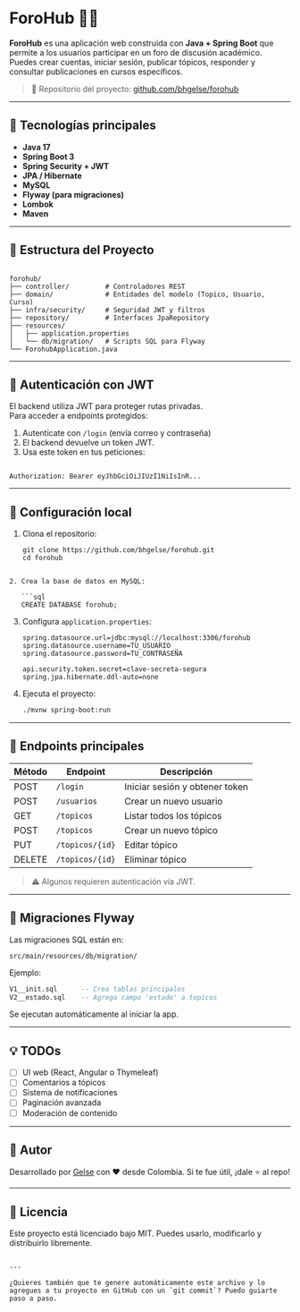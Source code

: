 
# ForoHub 🧠💬

**ForoHub** es una aplicación web construida con **Java + Spring Boot** que permite a los usuarios participar en un foro de discusión académico. Puedes crear cuentas, iniciar sesión, publicar tópicos, responder y consultar publicaciones en cursos específicos.

> 🔗 Repositorio del proyecto: [github.com/bhgelse/forohub](https://github.com/bhgelse/forohub)

---

## 🚀 Tecnologías principales

- **Java 17**
- **Spring Boot 3**
- **Spring Security + JWT**
- **JPA / Hibernate**
- **MySQL**
- **Flyway (para migraciones)**
- **Lombok**
- **Maven**

---

## 📂 Estructura del Proyecto

```

forohub/
├── controller/         # Controladores REST
├── domain/             # Entidades del modelo (Topico, Usuario, Curso)
├── infra/security/     # Seguridad JWT y filtros
├── repository/         # Interfaces JpaRepository
├── resources/
│   ├── application.properties
│   └── db/migration/   # Scripts SQL para Flyway
└── ForohubApplication.java

```

---

## 🔐 Autenticación con JWT

El backend utiliza JWT para proteger rutas privadas.  
Para acceder a endpoints protegidos:

1. Autentícate con `/login` (envía correo y contraseña)
2. El backend devuelve un token JWT.
3. Usa este token en tus peticiones:

```

Authorization: Bearer eyJhbGciOiJIUzI1NiIsInR...

````

---

## 🔧 Configuración local

1. Clona el repositorio:

   ```
   git clone https://github.com/bhgelse/forohub.git
   cd forohub
```

2. Crea la base de datos en MySQL:

   ```sql
   CREATE DATABASE forohub;
   ```

3. Configura `application.properties`:

   ```properties
   spring.datasource.url=jdbc:mysql://localhost:3306/forohub
   spring.datasource.username=TU_USUARIO
   spring.datasource.password=TU_CONTRASEÑA

   api.security.token.secret=clave-secreta-segura
   spring.jpa.hibernate.ddl-auto=none
   ```

4. Ejecuta el proyecto:

   ```bash
   ./mvnw spring-boot:run
   ```

---

## 📌 Endpoints principales

| Método | Endpoint        | Descripción                    |
| ------ | --------------- | ------------------------------ |
| POST   | `/login`        | Iniciar sesión y obtener token |
| POST   | `/usuarios`     | Crear un nuevo usuario         |
| GET    | `/topicos`      | Listar todos los tópicos       |
| POST   | `/topicos`      | Crear un nuevo tópico          |
| PUT    | `/topicos/{id}` | Editar tópico                  |
| DELETE | `/topicos/{id}` | Eliminar tópico                |

> ⚠️ Algunos requieren autenticación vía JWT.

---

## 🧪 Migraciones Flyway

Las migraciones SQL están en:

```
src/main/resources/db/migration/
```

Ejemplo:

```sql
V1__init.sql      -- Crea tablas principales
V2__estado.sql    -- Agrega campo 'estado' a topicos
```

Se ejecutan automáticamente al iniciar la app.

---

## 💡 TODOs

* [ ] UI web (React, Angular o Thymeleaf)
* [ ] Comentarios a tópicos
* [ ] Sistema de notificaciones
* [ ] Paginación avanzada
* [ ] Moderación de contenido

---

## 👤 Autor

Desarrollado por [Gelse](https://github.com/bhgelse) con ❤️ desde Colombia.
Si te fue útil, ¡dale ⭐ al repo!

---

## 📄 Licencia

Este proyecto está licenciado bajo MIT.
Puedes usarlo, modificarlo y distribuirlo libremente.

```

---

¿Quieres también que te genere automáticamente este archivo y lo agregues a tu proyecto en GitHub con un `git commit`? Puedo guiarte paso a paso.
```
